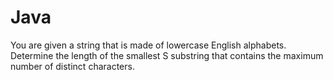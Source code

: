 # Java
You are given a string  that is made of lowercase English alphabets. Determine the length of the smallest S substring that contains the maximum number of distinct characters.
